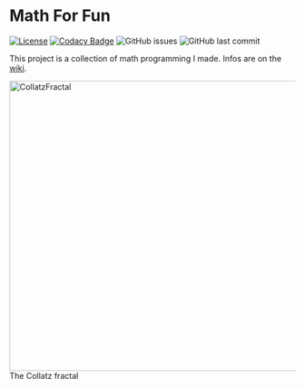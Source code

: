 # Math For Fun
[![License](https://img.shields.io/badge/License-BSD%203--Clause-blue.svg)](https://github.com/JonasHau/MathForFun/blob/master/LICENSE.md)
[![Codacy Badge](https://api.codacy.com/project/badge/Grade/67fd32fccb7b4cf386f136c8d6f864da)](https://www.codacy.com/app/JonasHau/MathForFun)
![GitHub issues](https://img.shields.io/github/issues/JonasHau/MathForFun)
![GitHub last commit](https://img.shields.io/github/last-commit/JonasHau/MathForFun)

This project is a collection of math programming I made.
Infos are on the [wiki](https://github.com/JonasHau/MathForFun/wiki).
  
<a title="Pokipsy76 [Public domain], via Wikimedia Commons" href="https://commons.wikimedia.org/wiki/File:CollatzFractal.png"><img width="512" alt="CollatzFractal" src="https://upload.wikimedia.org/wikipedia/commons/thumb/1/1c/CollatzFractal.png/512px-CollatzFractal.png"></a>  
The Collatz fractal
